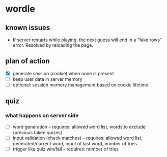 # wordle

## known issues
* If server restarts while playing, the next guess will end in a "fake rows" error. Resolved by reloading the page.

## plan of action
* [x] generate session (cookie) when none is present 
* [ ] keep user data in server memory
* [ ] optional: session memory management based on cookie lifetime

## quiz
### what happens on server side
* [ ] word generation – requires: allowed word list, words to exclude (previous taken quizes)
* [ ] input validation (check matches) – requires: allowed word list, generated/current word, input of last word, number of tries
* [ ] trigger like quiz win/fail – requires: number of tries
